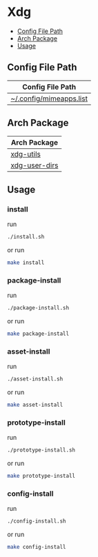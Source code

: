 

# Xdg

* [Config File Path](#config-file-path)
* [Arch Package](#arch-package)
* [Usage](#usage)




## Config File Path

| Config File Path |
| --- |
| [~/.config/mimeapps.list](./asset/overlay/etc/skel/.config/mimeapps.list) |




## Arch Package

| Arch Package |
| --- |
| [xdg-utils](https://archlinux.org/packages/extra/any/xdg-utils/) |
| [xdg-user-dirs](https://archlinux.org/packages/extra/x86_64/xdg-user-dirs/) |




## Usage


### install

run

``` sh
./install.sh
```

or run

``` sh
make install
```


### package-install

run

``` sh
./package-install.sh
```

or run

``` sh
make package-install
```


### asset-install

run

``` sh
./asset-install.sh
```

or run

``` sh
make asset-install
```


### prototype-install

run

``` sh
./prototype-install.sh
```

or run

``` sh
make prototype-install
```


### config-install

run

``` sh
./config-install.sh
```

or run

``` sh
make config-install
```
